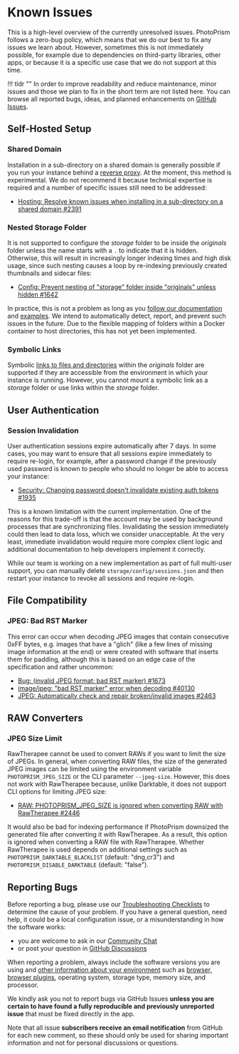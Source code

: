 # Known Issues

This is a high-level overview of the currently unresolved issues. PhotoPrism follows a zero-bug policy, which means that we do our best to fix any issues we learn about. However, sometimes this is not immediately possible, for example due to dependencies on third-party libraries, other apps, or because it is a specific use case that we do not support at this time.

!!! tldr ""
    In order to improve readability and reduce maintenance, minor issues and those we plan to fix in the short term are not listed here. You can browse all reported bugs, ideas, and planned enhancements on [GitHub Issues](https://github.com/photoprism/photoprism/issues).

## Self-Hosted Setup

### Shared Domain

Installation in a sub-directory on a shared domain is generally possible if you run your instance behind a [reverse proxy](getting-started/proxies/traefik.md). At the moment, this method is experimental. We do not recommend it because technical expertise is required and a number of specific issues still need to be addressed:

- [Hosting: Resolve known issues when installing in a sub-directory on a shared domain #2391](https://github.com/photoprism/photoprism/issues/2391)

### Nested Storage Folder

It is not supported to configure the *storage* folder to be inside the *originals* folder unless the name starts with a `.` to indicate that it is hidden. Otherwise, this will result in increasingly longer indexing times and high disk usage, since such nesting causes a loop by re-indexing previously created thumbnails and sidecar files:

- [Config: Prevent nesting of "storage" folder inside "originals" unless hidden #1642](https://github.com/photoprism/photoprism/issues/1642)

In practice, this is not a problem as long as you [follow our documentation](getting-started/docker-compose.md#photoprismstorage) and [examples](https://dl.photoprism.app/docker/). We intend to automatically detect, report, and prevent such issues in the future. Due to the flexible mapping of folders within a Docker container to host directories, this has not yet been implemented.

### Symbolic Links

Symbolic [links to files and directories](https://github.com/photoprism/photoprism/issues/1049) within the *originals* folder are supported if they are accessible from the environment in which your instance is running. However, you cannot mount a symbolic link as a *storage* folder or use links within the *storage* folder.

## User Authentication

### Session Invalidation

User authentication sessions expire automatically after 7 days. In some cases, you may want to ensure that all sessions expire immediately to require re-login, for example, after a password change if the previously used password is known to people who should no longer be able to access your instance:

- [Security: Changing password doesn't invalidate existing auth tokens #1935](https://github.com/photoprism/photoprism/issues/1935)

This is a known limitation with the current implementation. One of the reasons for this trade-off is that the account may be used by background processes that are synchronizing files. Invalidating the session immediately could then lead to data loss, which we consider unacceptable. At the very least, immediate invalidation would require more complex client logic and additional documentation to help developers implement it correctly.

While our team is working on a new implementation as part of full multi-user support, you can manually delete `storage/config/sessions.json` and then restart your instance to revoke all sessions and require re-login.

## File Compatibility

### JPEG: Bad RST Marker

This error can occur when decoding JPEG images that contain consecutive 0xFF bytes, e.g. images that have a "glich" (like a few lines of missing image information at the end) or were created with software that inserts them for padding, although this is based on an edge case of the specification and rather uncommon:

- [Bug: (invalid JPEG format: bad RST marker) #1673](https://github.com/photoprism/photoprism/issues/1673)
- [image/jpeg: "bad RST marker" error when decoding #40130](https://github.com/golang/go/issues/40130)
- [JPEG: Automatically check and repair broken/invalid images #2463](https://github.com/photoprism/photoprism/issues/2463)

## RAW Converters

### JPEG Size Limit

RawTherapee cannot be used to convert RAWs if you want to limit the size of JPEGs. In general, when converting RAW files, the size of the generated JPEG images can be limited using the environment variable `PHOTOPRISM_JPEG_SIZE` or the CLI parameter `--jpeg-size`. However, this does not work with RawTherapee because, unlike Darktable, it does not support CLI options for limiting JPEG size:

- [RAW: PHOTOPRISM_JPEG_SIZE is ignored when converting RAW with RawTherapee #2446](https://github.com/photoprism/photoprism/issues/2446)

It would also be bad for indexing performance if PhotoPrism downsized the generated file after converting it with RawTherapee. As a result, this option is ignored when converting a RAW file with RawTherapee. Whether RawTherapee is used depends on additional settings such as `PHOTOPRISM_DARKTABLE_BLACKLIST` (default: "dng,cr3") and `PHOTOPRISM_DISABLE_DARKTABLE` (default: "false").

## Reporting Bugs ##

Before reporting a bug, please use our [Troubleshooting Checklists](getting-started/troubleshooting/index.md)
to determine the cause of your problem. If you have a general question, need help, it could be a local configuration
issue, or a misunderstanding in how the software works:

- you are welcome to ask in our [Community Chat](https://link.photoprism.app/chat)
- or post your question in [GitHub Discussions](https://link.photoprism.app/discussions)

When reporting a problem, always include the software versions you are using and [other information about your environment](https://photoprism.app/kb/reporting-bugs)
such as [browser, browser plugins](getting-started/troubleshooting/browsers.md), operating system, storage type,
memory size, and processor.

We kindly ask you not to report bugs via GitHub Issues **unless you are certain to have found a fully reproducible and previously unreported issue** that must be fixed directly in the app.

Note that all issue **subscribers receive an email notification** from GitHub for each new comment, so these should only be used for sharing important information and not for personal discussions or questions.

